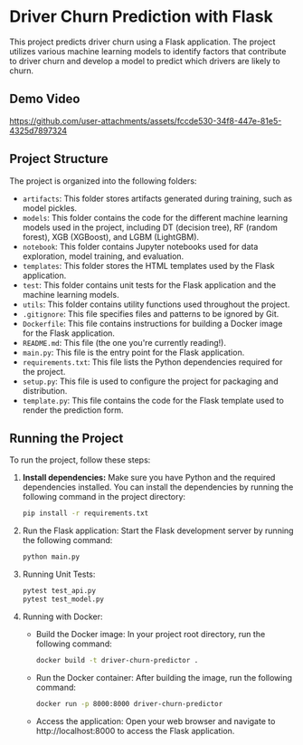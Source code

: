 # Driver Churn Prediction with Flask

This project  predicts driver churn using a Flask application. The project utilizes various machine learning models to identify factors that contribute to driver churn and develop a model to predict which drivers are likely to churn.

## Demo Video

https://github.com/user-attachments/assets/fccde530-34f8-447e-81e5-4325d7897324


## Project Structure

The project is organized into the following folders:

* `artifacts`: This folder stores artifacts generated during training, such as model pickles.
* `models`: This folder contains the code for the different machine learning models used in the project, including DT (decision tree), RF (random forest), XGB (XGBoost), and LGBM (LightGBM).
* `notebook`: This folder contains Jupyter notebooks used for data exploration, model training, and evaluation.
* `templates`: This folder stores the HTML templates used by the Flask application.
* `test`: This folder contains unit tests for the Flask application and the machine learning models.
* `utils`: This folder contains utility functions used throughout the project.
* `.gitignore`: This file specifies files and patterns to be ignored by Git.
* `Dockerfile`: This file contains instructions for building a Docker image for the Flask application.
* `README.md`: This file (the one you're currently reading!).
* `main.py`: This file is the entry point for the Flask application.
* `requirements.txt`: This file lists the Python dependencies required for the project.
* `setup.py`: This file is used to configure the project for packaging and distribution.
* `template.py`: This file contains the code for the Flask template used to render the prediction form.

## Running the Project

To run the project, follow these steps:

1. **Install dependencies:** Make sure you have Python and the required dependencies installed. You can install the dependencies by running the following command in the project directory:

   ```bash
   pip install -r requirements.txt

2. Run the Flask application: Start the Flask development server by running the following command:

    ```bash 
    python main.py

3. Running Unit Tests: 
   ```bash 
   pytest test_api.py
   pytest test_model.py

4. Running with Docker:

   - Build the Docker image: In your project root directory, run the following command:
      ```bash 
      docker build -t driver-churn-predictor .
   
   - Run the Docker container: After building the image, run the following command:
      ```bash
      docker run -p 8000:8000 driver-churn-predictor 
   
   - Access the application: Open your web browser and navigate to http://localhost:8000 to access the Flask application.


